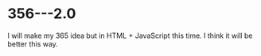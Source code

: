 # 356---2.0
I will make my 365 idea but in HTML + JavaScript this time. I think it will be better this way. 
